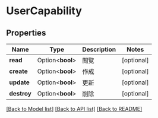 # UserCapability

## Properties

Name | Type | Description | Notes
------------ | ------------- | ------------- | -------------
**read** | Option<**bool**> | 閲覧 | [optional]
**create** | Option<**bool**> | 作成 | [optional]
**update** | Option<**bool**> | 更新 | [optional]
**destroy** | Option<**bool**> | 削除 | [optional]

[[Back to Model list]](../README.md#documentation-for-models) [[Back to API list]](../README.md#documentation-for-api-endpoints) [[Back to README]](../README.md)


